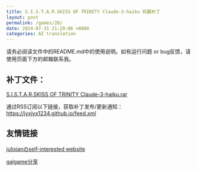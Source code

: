 ```yaml
---
title: S.I.S.T.A.R.SKISS OF TRINITY Claude-3-haiku 机翻补丁
layout: post
permalink: /games/28/
date: 2024-07-31 21:29:06 +0800
categories: AI translation
---
```



请务必阅读文件中的README.md中的使用说明。如有运行问题 or bug反馈，请使用页面下方的邮箱联系我。

## 补丁文件：

[S.I.S.T.A.R.SKISS OF TRINITY Claude-3-haiku.rar](../resources/S.I.S.T.A.R.SKISS%20OF%20TRINITY%20Claude-3-haiku.rar)

 

通过RSS订阅以下链接，获取补丁发布/更新通知：https://jyxjyx1234.github.io/feed.xml

## 友情链接

[julixianのself-interested website](https://julixian-siw.worldsystem.top/) 

[galgame分享](https://t.me/galgpt)